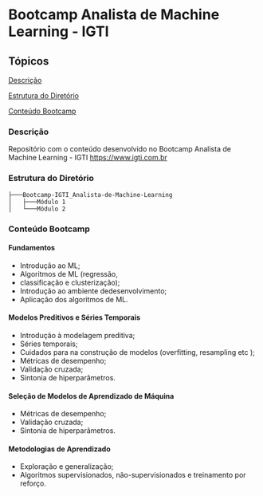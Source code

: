 
# Bootcamp Analista de Machine Learning - IGTI

## Tópicos 

[Descrição](#Descrição)

[Estrutura do Diretório](#Estrutura-do-Diretório)

[Conteúdo Bootcamp](#Conteúdo-Bootcamp)


### Descrição
Repositório com o conteúdo desenvolvido no Bootcamp Analista de Machine Learning - IGTI <https://www.igti.com.br>


### Estrutura do Diretório

```
├───Bootcamp-IGTI_Analista-de-Machine-Learning
│   ├───Módulo 1
│   └───Módulo 2
```


### Conteúdo Bootcamp

#### Fundamentos

* Introdução ao ML;
* Algoritmos de ML (regressão,
* classificação e clusterização);
* Introdução ao ambiente dedesenvolvimento;
* Aplicação dos algoritmos de ML.

#### Modelos Preditivos e Séries Temporais

* Introdução à modelagem preditiva;
* Séries temporais;
* Cuidados para na construção de modelos (overfitting, resampling etc );
* Métricas de desempenho;
* Validação cruzada;
* Sintonia de hiperparâmetros.

#### Seleção de Modelos de Aprendizado de Máquina

* Métricas de desempenho;
* Validação cruzada;
* Sintonia de hiperparâmetros.

#### Metodologias de Aprendizado

* Exploração e generalização;
* Algoritmos supervisionados, não-supervisionados e treinamento por reforço.

